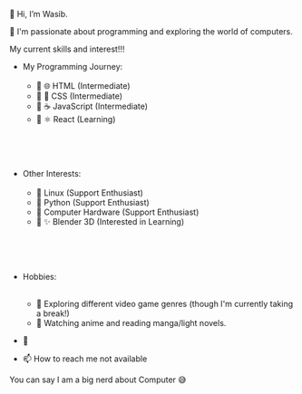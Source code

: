 👋 Hi, I’m Wasib.

👀 I'm passionate about programming and exploring the world of computers.
  
My current skills and interest!!!
- My Programming Journey:
  <br/>
  <br/>
  - 🌱 🌐 HTML (Intermediate)
  - 🌱 🎨 CSS (Intermediate)
  - 🌱 ☕ JavaScript (Intermediate)
  - 🌱 ⚛️ React (Learning)
<br/>
<br/>
<br/>

- Other Interests:
  <br/>
  <br/>
  - 🌱 Linux (Support Enthusiast)
  - 🌱 Python (Support Enthusiast)
  - 🌱 Computer Hardware (Support Enthusiast)
  - 🌱 ✨ Blender 3D (Interested in Learning)
<br/>
<br/>
<br/>

- Hobbies:
  <br/>
  <br/>
  - 🛑 Exploring different video game genres (though I'm currently taking a break!)
  - 🛑 Watching anime and reading manga/light novels.


- 💞️
- 📫 How to reach me not available

You can say I am a big nerd about Computer 😅

<!---
Wasib2005/Wasib2005 is a ✨ special ✨ repository because its `README.md` (this file) appears on your GitHub profile.
You can click the Preview link to take a look at your changes.
--->
